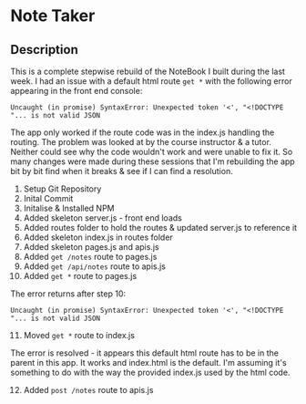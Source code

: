 # Note Taker

## Description

This is a complete stepwise rebuild of the NoteBook I built during the last week. I had an issue with a default html route `get *` with the following error appearing in the front end console:

`Uncaught (in promise) SyntaxError: Unexpected token '<', "<!DOCTYPE "... is not valid JSON`

The app only worked if the route code was in the index.js handling the routing. The problem was looked at by the course instructor & a tutor. Neither could see why the code wouldn't work and were unable to fix it. So many changes were made during these sessions that I'm rebuilding the app bit by bit find when it breaks & see if I can find a resolution.

1. Setup Git Repository
2. Inital Commit
3. Initalise & Installed NPM
4. Added skeleton server.js - front end loads
5. Added routes folder to hold the routes & updated server.js to reference it
6. Added skeleton index.js in routes folder
7. Added skeleton pages.js and apis.js
8. Added `get /notes` route to pages.js
9. Added `get /api/notes` route to apis.js
10. Added `get *` route to pages.js

The error returns after step 10:

`Uncaught (in promise) SyntaxError: Unexpected token '<', "<!DOCTYPE "... is not valid JSON`

11. Moved `get *` route to index.js

The error is resolved - it appears this default html route has to be in the parent in this app. It works and index.html is the default. I'm assuming it's something to do with the way the provided index.js used by the html code.

12. Added `post /notes` route to apis.js

